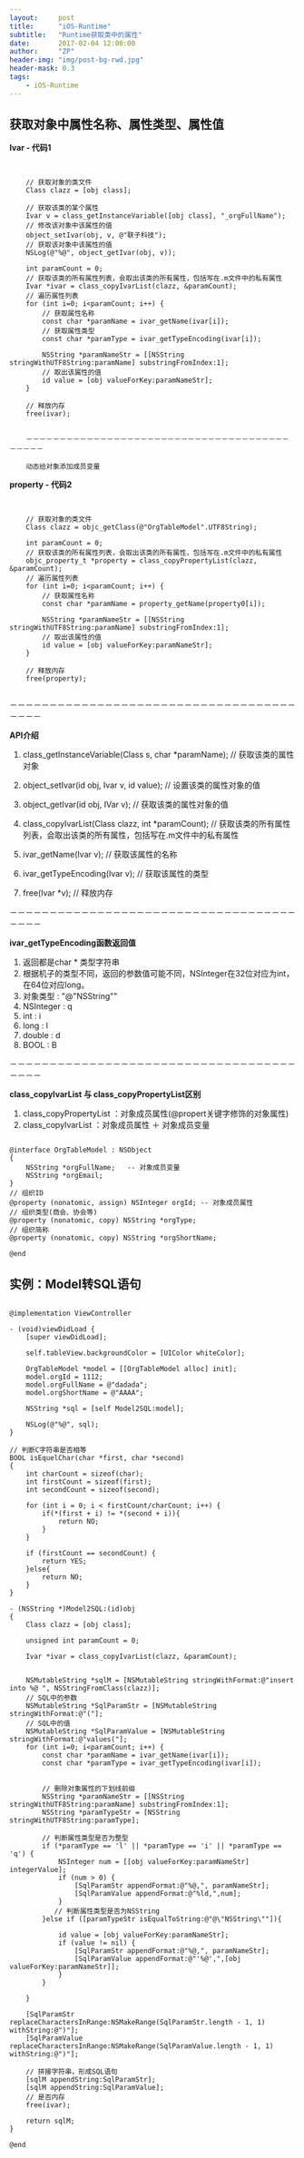 ```yaml
---
layout:     post
title:      "iOS-Runtime"
subtitle:   "Runtime获取类中的属性"
date:       2017-02-04 12:00:00
author:     "ZP"
header-img: "img/post-bg-rwd.jpg"
header-mask: 0.3
tags:
    - iOS-Runtime
---
```


## 获取对象中属性名称、属性类型、属性值

**Ivar - 代码1**

```


    // 获取对象的类文件
    Class clazz = [obj class];

    // 获取该类的某个属性    
    Ivar v = class_getInstanceVariable([obj class], "_orgFullName");
    // 修改该对象中该属性的值
    object_setIvar(obj, v, @"联子科技");
    // 获取该对象中该属性的值
    NSLog(@"%@", object_getIvar(obj, v));
    
    int paramCount = 0;
    // 获取该类的所有属性列表，会取出该类的所有属性，包括写在.m文件中的私有属性
    Ivar *ivar = class_copyIvarList(clazz, &paramCount);
    // 遍历属性列表
    for (int i=0; i<paramCount; i++) {
        // 获取属性名称
        const char *paramName = ivar_getName(ivar[i]);
        // 获取属性类型
        const char *paramType = ivar_getTypeEncoding(ivar[i]);
        
        NSString *paramNameStr = [[NSString stringWithUTF8String:paramName] substringFromIndex:1];
        // 取出该属性的值
        id value = [obj valueForKey:paramNameStr];
    }
    
    // 释放内存
    free(ivar);
    
    
    －－－－－－－－－－－－－－－－－－－－－－－－－－－－－－－－－－－－－－－－－－－－
    
    动态给对象添加成员变量
```


**property - 代码2**

```


    // 获取对象的类文件
    Class clazz = objc_getClass(@"OrgTableModel".UTF8String);
    
    int paramCount = 0;
    // 获取该类的所有属性列表，会取出该类的所有属性，包括写在.m文件中的私有属性
    objc_property_t *property = class_copyPropertyList(clazz, &paramCount);
    // 遍历属性列表
    for (int i=0; i<paramCount; i++) {
        // 获取属性名称
        const char *paramName = property_getName(property0[i]);
        
        NSString *paramNameStr = [[NSString stringWithUTF8String:paramName] substringFromIndex:1];
        // 取出该属性的值
        id value = [obj valueForKey:paramNameStr];
    }
    
    // 释放内存
    free(property);
    
```

－－－－－－－－－－－－－－－－－－－－－－－－－－－－－－－－－－－－－－－－

**API介绍**

1. class_getInstanceVariable(Class s, char *paramName); // 获取该类的属性对象

2. object_setIvar(id obj, Ivar v, id value); // 设置该类的属性对象的值

3. object_getIvar(id obj, IVar v); // 获取该类的属性对象的值

4. class_copyIvarList(Class clazz, int *paramCount); // 获取该类的所有属性列表，会取出该类的所有属性，包括写在.m文件中的私有属性

5. ivar_getName(Ivar v); // 获取该属性的名称

6. ivar_getTypeEncoding(Ivar v); // 获取该属性的类型
7. free(Ivar *v); // 释放内存 


－－－－－－－－－－－－－－－－－－－－－－－－－－－－－－－－－－－－－－－－

**ivar_getTypeEncoding函数返回值**

1. 返回都是char * 类型字符串
2. 根据机子的类型不同，返回的参数值可能不同，NSInteger在32位对应为int，在64位对应long。
3. 对象类型 : "@\"NSString\""
4. NSInteger : q
5. int : i
6. long : l
7. double : d
8. BOOL : B

－－－－－－－－－－－－－－－－－－－－－－－－－－－－－－－－－－－－－－－－

**class_copyIvarList 与 class_copyPropertyList区别**

1. class_copyPropertyList ：对象成员属性(@propert关键字修饰的对象属性)
2. class_copyIvarList ：对象成员属性 ＋ 对象成员变量

```

@interface OrgTableModel : NSObject
{
    NSString *orgFullName;   -- 对象成员变量
    NSString *orgEmail;
}
// 组织ID
@property (nonatomic, assign) NSInteger orgId; -- 对象成员属性
// 组织类型(商会、协会等)
@property (nonatomic, copy) NSString *orgType;
// 组织简称
@property (nonatomic, copy) NSString *orgShortName;

@end

```


## 实例：Model转SQL语句

```

@implementation ViewController

- (void)viewDidLoad {
    [super viewDidLoad];
    
    self.tableView.backgroundColor = [UIColor whiteColor];
    
    OrgTableModel *model = [[OrgTableModel alloc] init];
    model.orgId = 1112;
    model.orgFullName = @"dadada";
    model.orgShortName = @"AAAA";
    
    NSString *sql = [self Model2SQL:model];
    
    NSLog(@"%@", sql);
}

// 判断C字符串是否相等
BOOL isEquelChar(char *first, char *second)
{
    int charCount = sizeof(char);
    int firstCount = sizeof(first);
    int secondCount = sizeof(second);
    
    for (int i = 0; i < firstCount/charCount; i++) {
        if(*(first + i) != *(second + i)){
            return NO;
        }
    }
    
    if (firstCount == secondCount) {
        return YES;
    }else{
        return NO;
    }
}

- (NSString *)Model2SQL:(id)obj
{
    Class clazz = [obj class];
    
    unsigned int paramCount = 0;
    
    Ivar *ivar = class_copyIvarList(clazz, &paramCount);
    
    
    NSMutableString *sqlM = [NSMutableString stringWithFormat:@"insert into %@ ", NSStringFromClass(clazz)];
    // SQL中的参数
    NSMutableString *SqlParamStr = [NSMutableString stringWithFormat:@"("];
    // SQL中的值
    NSMutableString *SqlParamValue = [NSMutableString stringWithFormat:@"values("];
    for (int i=0; i<paramCount; i++) {
        const char *paramName = ivar_getName(ivar[i]);
        const char *paramType = ivar_getTypeEncoding(ivar[i]);
        

        // 删除对象属性的下划线前缀
        NSString *paramNameStr = [[NSString stringWithUTF8String:paramName] substringFromIndex:1];
        NSString *paramTypeStr = [NSString stringWithUTF8String:paramType];
        
        // 判断属性类型是否为整型
        if (*paramType == 'l' || *paramType == 'i' || *paramType == 'q') {
            NSInteger num = [[obj valueForKey:paramNameStr] integerValue];
            if (num > 0) {
                [SqlParamStr appendFormat:@"%@,", paramNameStr];
                [SqlParamValue appendFormat:@"%ld,",num];
            }
           // 判断属性类型是否为NSString 
        }else if ([paramTypeStr isEqualToString:@"@\"NSString\""]){
            
            id value = [obj valueForKey:paramNameStr];
            if (value != nil) {
                [SqlParamStr appendFormat:@"%@,", paramNameStr];
                [SqlParamValue appendFormat:@"'%@',",[obj valueForKey:paramNameStr]];
            }
        }

    }
    
    [SqlParamStr replaceCharactersInRange:NSMakeRange(SqlParamStr.length - 1, 1) withString:@")"];
    [SqlParamValue replaceCharactersInRange:NSMakeRange(SqlParamValue.length - 1, 1) withString:@")"];
    
    // 拼接字符串，形成SQL语句
    [sqlM appendString:SqlParamStr];
    [sqlM appendString:SqlParamValue];
    // 是否内存
    free(ivar);
    
    return sqlM;
}

@end

```

